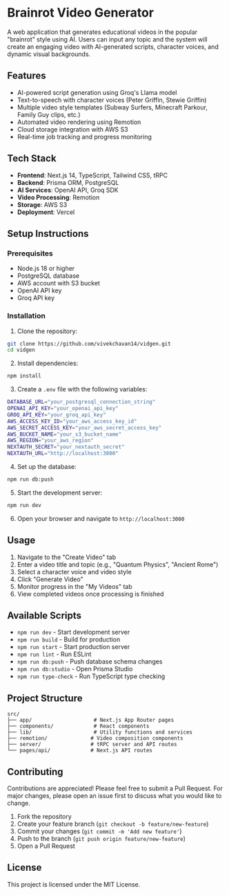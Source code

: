 # Brainrot Video Generator

A web application that generates educational videos in the popular "brainrot" style using AI. Users can input any topic and the system will create an engaging video with AI-generated scripts, character voices, and dynamic visual backgrounds.

## Features

- AI-powered script generation using Groq's Llama model
- Text-to-speech with character voices (Peter Griffin, Stewie Griffin)
- Multiple video style templates (Subway Surfers, Minecraft Parkour, Family Guy clips, etc.)
- Automated video rendering using Remotion
- Cloud storage integration with AWS S3
- Real-time job tracking and progress monitoring

## Tech Stack

- **Frontend**: Next.js 14, TypeScript, Tailwind CSS, tRPC
- **Backend**: Prisma ORM, PostgreSQL
- **AI Services**: OpenAI API, Groq SDK
- **Video Processing**: Remotion
- **Storage**: AWS S3
- **Deployment**: Vercel

## Setup Instructions

### Prerequisites

- Node.js 18 or higher
- PostgreSQL database
- AWS account with S3 bucket
- OpenAI API key
- Groq API key

### Installation

1. Clone the repository:
```bash
git clone https://github.com/vivekchavan14/vidgen.git
cd vidgen
```

2. Install dependencies:
```bash
npm install
```

3. Create a `.env` file with the following variables:
```bash
DATABASE_URL="your_postgresql_connection_string"
OPENAI_API_KEY="your_openai_api_key"
GROQ_API_KEY="your_groq_api_key"
AWS_ACCESS_KEY_ID="your_aws_access_key_id"
AWS_SECRET_ACCESS_KEY="your_aws_secret_access_key"
AWS_BUCKET_NAME="your_s3_bucket_name"
AWS_REGION="your_aws_region"
NEXTAUTH_SECRET="your_nextauth_secret"
NEXTAUTH_URL="http://localhost:3000"
```

4. Set up the database:
```bash
npm run db:push
```

5. Start the development server:
```bash
npm run dev
```

6. Open your browser and navigate to `http://localhost:3000`

## Usage

1. Navigate to the "Create Video" tab
2. Enter a video title and topic (e.g., "Quantum Physics", "Ancient Rome")
3. Select a character voice and video style
4. Click "Generate Video"
5. Monitor progress in the "My Videos" tab
6. View completed videos once processing is finished

## Available Scripts

- `npm run dev` - Start development server
- `npm run build` - Build for production
- `npm run start` - Start production server
- `npm run lint` - Run ESLint
- `npm run db:push` - Push database schema changes
- `npm run db:studio` - Open Prisma Studio
- `npm run type-check` - Run TypeScript type checking

## Project Structure

```
src/
├── app/                    # Next.js App Router pages
├── components/             # React components
├── lib/                    # Utility functions and services
├── remotion/              # Video composition components
├── server/                # tRPC server and API routes
└── pages/api/             # Next.js API routes
```

## Contributing

Contributions are appreciated! Please feel free to submit a Pull Request. For major changes, please open an issue first to discuss what you would like to change.

1. Fork the repository
2. Create your feature branch (`git checkout -b feature/new-feature`)
3. Commit your changes (`git commit -m 'Add new feature'`)
4. Push to the branch (`git push origin feature/new-feature`)
5. Open a Pull Request

## License

This project is licensed under the MIT License.
